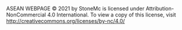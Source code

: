 ASEAN WEBPAGE © 2021 by StoneMc is licensed under Attribution-NonCommercial 4.0 International. To view a copy of this license, visit http://creativecommons.org/licenses/by-nc/4.0/
